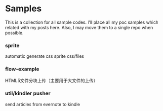 # Samples
This is a collection for all sample codes.
I'll place all my poc samples which related with my posts here.
Also, I may move them to a single repo when possible.

### sprite

automatic generate css sprite css/files

### flow-example

HTML5文件分块上传（主要用于大文件的上传）

### util/kindler pusher

send articles from evernote to kindle

